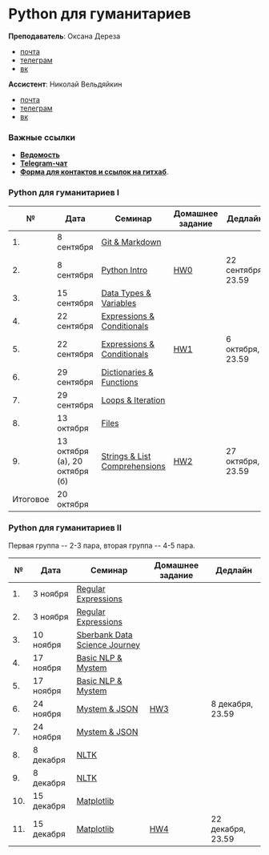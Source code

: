 # Python для гуманитариев

**Преподаватель**: Оксана Дереза

* [почта](mailto:oksana.dereza@gmail.com)
* [телеграм](https://t.me/ancatmara)
* [вк](https://vk.com/ancatmara)

**Ассистент**: Николай Вельдяйкин

* [почта](mailto:noveldyaykin@edu.hse.ru)
* [телеграм](https://t.me/NickVeld)
* [вк](https://vk.com/kolabnya)

### Важные ссылки
* [**Ведомость**](https://docs.google.com/spreadsheets/d/e/2PACX-1vToVBZc271J-0qwMBU4p75ZuHKIObr1za_NJy368Rau4yynIt47Eyqv4LhsbzzrU-xHz3GSi7h4JDpt/pubhtml?gid=1379359774&single=true) 
* [**Telegram-чат**](https://t.me/joinchat/ADMP3Udx7TaLyTs_801hCA)
* [**Форма для контактов и ссылок на гитхаб**](https://goo.gl/forms/BzgdQbl5URudUXdV2).

### Python для гуманитариев I

|№| Дата | Семинар | Домашнее задание | Дедлайн |
|-|------|---------|------------------|---------|
|1.|8 сентября| [Git & Markdown](./Classes/1)|||
|2.|8 сентября|[Python Intro](./Classes/2)|[HW0](./Homeworks/HW0.md)|22 сентября, 23.59|
|3.|15 сентября|[Data Types & Variables](./Classes/3)|||
|4.|22 сентября|[Expressions & Conditionals](./Classes/4)|||
|5.|22 сентября|[Expressions & Conditionals](./Classes/4)|[HW1](./Homeworks/HW1.md)|6 октября, 23.59|
|6.|29 сентября|[Dictionaries & Functions](./Classes/5)|||
|7.|29 сентября|[Loops & Iteration](./Classes/6)|||
|8.|13 октября|[Files](./Classes/7)|||
|9.|13 октября (а), 20 октября (б)|[Strings & List Comprehensions](./Classes/8)|[HW2](./Homeworks/HW2.md)|27 октября, 23.59|
|Итоговое|20 октября||||

### Python для гуманитариев II

Первая группа -- 2-3 пара, вторая группа -- 4-5 пара.

|№| Дата | Семинар | Домашнее задание | Дедлайн |
|-|------|---------|------------------|---------|
|1.|3 ноября|[Regular Expressions](./Classes/9-10)|||
|2.|3 ноября|[Regular Expressions](./Classes/9-10)|||
|3.|10 ноября|[Sberbank Data Science Journey](https://sdsj.sberbank.ai/ru/day)|||
|4.|17 ноября|[Basic NLP & Mystem](./Classes/11)|||
|5.|17 ноября|[Basic NLP & Mystem](./Classes/11)|||
|6.|24 ноября|[Mystem & JSON](./Classes/12)|[HW3](https://github.com/ancatmara/python-for-dh/blob/master/Homeworks/HW3.md)|8 декабря, 23.59|
|7.|24 ноября|[Mystem & JSON](./Classes/12)||
|8.|8 декабря|[NLTK](./Classes/13)||
|9.|8 декабря|[NLTK](./Classes/13)|||
|10.|15 декабря|[Matplotlib](./Classes/14)|||
|11.|15 декабря|[Matplotlib](./Classes/14)|[HW4](https://github.com/ancatmara/python-for-dh/blob/master/Homeworks/HW4.md)|22 декабря, 23.59|
